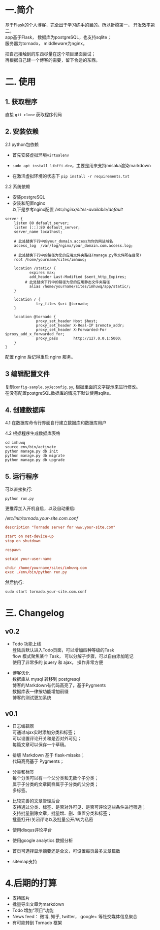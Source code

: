 # 一.简介
基于Flask的个人博客，完全出于学习练手的目的。所以折腾第一， 开发效率第二。  
app基于Flask， 数据库为postgreSQL，也支持sqlite；  
服务器为tornado， middleware为nginx。  

把自己接触到的东西尽量在这个项目里面尝试；  
再根据自己建一个博客的需要，留下合适的东西。  

# 二. 使用

## 1. 获取程序
直接 `git clone` 获取程序代码  

## 2. 安装依赖
2.1 python包依赖
  - 首先安装虚拟环境`virtualenv`

  - `sudo apt install libffi-dev`，主要是用来支持misaka渲染markdown

  - 在激活虚拟环境的状态下 `pip install -r requirements.txt`

2.2 系统依赖
  - 安装postgreSQL
  - 安装和配置nginx  
  以下是参考nginx配置
  */etc/nginx/sites-available/default*
  ```nginx
  server {
      listen 80 default_server;
      listen [::]:80 default_server;
      server_name localhost;

      # 此处替换下行中的your_domain.access为你的网站域名
      access_log  /var/log/nginx/your_domain.com.access.log;

      # 此处替换下行中的路径为您的应用文件夹路径(manage.py等文件所在目录)
      root /home/yourname/sites/imhuwq;

      location /static/ {
      		 expires max;
      		 add_header Last-Modified $sent_http_Expires;
           # 此处替换下行中的路径为您的应用静态文件夹路径
      		 alias /home/yourname/sites/imhuwq/app/static/;
      }

      location / {
      			try_files $uri @tornado;
      }

      location @tornado {
      			proxy_set_header Host $host;
      			proxy_set_header X-Real-IP $remote_addr;
      			proxy_set_header X-Forwarded-For $proxy_add_x_forwarded_for;
      			proxy_pass       http://127.0.0.1:5000;
      }
  }
  ```
配置 nginx 后记得重启 nginx 服务。  

## 3 编辑配置文件
复制`config-sample.py`为`config.py`, 根据里面的文字提示来进行修改。  
在没有配置postgreSQL数据库的情况下默认使用sqlite。  

## 4. 创建数据库  
 4.1  在数据库命令行界面自行建立数据库和数据库用户  

 4.2 根据程序生成数据库表格  
```shell
cd imhuwq
source env/bin/activate
python manage.py db init
python manage.py db migrate
python manage.py db upgrade
```
## 5. 运行程序
可以直接执行:
```shell
python run.py
```

更推荐加入开机自启，以及自动重启:  

*/etc/init/tornado.your-site.com.conf*
```conf
description "Tornado server for www.your-site.com"

start on net-device-up
stop on shutdown

respawn

setuid your-user-name

chdir /home/yourname/sites/imhuwq.com
exec ./env/bin/python run.py

```
然后执行:
```shell
sudo start tornado.your-site.com.conf
```

# 三. Changelog
## v0.2
 - Todo 功能上线  
 登陆后默认进入Todo页面，可以增加四种等级的Task   
 flow 模式聚焦某个 Task， 可以分解子步骤，可以自由添加笔记  
 使用了非常多的 jquery 和 ajax， 操作非常方便

 - 博客优化  
 数据库从 mysql 转移到 postgresql  
 博客的Markdown有代码高亮了，基于Pygments  
 数据库表一律按功能增加前缀  
 博客的测试更加系统  

## v0.1
 - 日志编辑器  
 可通过ajax实时添加分类和标签；  
 可以设置评论开关和是否对外可见；  
 每篇文章可以保存一个草稿。  

 - 排版
 Markdown 基于 flask-misaka；  
 代码高亮基于 Pygments；

 - 分类和标签  
 每个分类可以有一个父分类和无数个子分类；  
 属于子分类的文章同样属于子分类的父分类；  
 多标签。  

 - 比较完善的文章管理后台  
 支持通过分类、标签、是否对外可见、是否可评论这些条件进行筛选；  
 支持批量删除文章，批量增、删、重置分类和标签；  
 批量打开/关闭评论以及批量公开/转为私密  

 - 使用disqus评论平台  

 - 使用google analytics 数据分析  

 - 首页可选择显示摘要还是全文，可设置每页最多文章篇数  

 - sitemap支持  

# 4.后期的打算
  - 支持图片   
  - 批量导出文章为markdown  
  - Todo 增加“项目”功能  
  - News feed： 微博, 知乎, twitter， google+ 等社交媒体信息聚合
  - 有可能转到 Tornado 框架  
